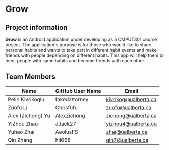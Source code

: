 # Grow
## Project information
**Grow** is an Android application under developing as a CMPUT301 course project. The application's purpose is for those who would like to share personal habits and wants to take part in different habit events and make friends with people depending on different habits. This app will help them to meet people with same habits and become friends with each other.




## Team Members
| Name | GitHub User Name | Email |
| --- | --- | --- |
| Pelin Kivrikoglu | fakedattorney | kivrikog@ualberta.ca |
| Zuofu Li | Chrisfufu | zuofu@ualberta.ca |
| Alex (Zichong) Yu | AlexZichong | zichong@ualberta.ca |
| YiZhou Zhao | JJack27 | yizhou4@ualberta.ca |
| Yuhao Zhai | AeolusFS | zhai@ualberta.ca |
| Qin Zhang | hli668 | qin7@ualberta.ca |


